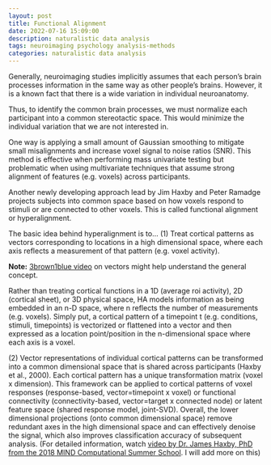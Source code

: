 ```yaml
---
layout: post
title: Functional Alignment
date: 2022-07-16 15:09:00
description: naturalistic data analysis
tags: neuroimaging psychology analysis-methods
categories: naturalistic data analysis
---
```



Generally, neuroimaging studies implicitly assumes that each person’s brain processes information in the same way as other people’s brains. However, it is a known fact that there is a wide variation in individual neuroanatomy. 

Thus, to identify the common brain processes, we must normalize each participant into a common stereotactic space. This would minimize the individual variation that we are not interested in.

One way is applying a small amount of Gaussian smoothing to mitigate small misalignments and increase voxel signal to noise ratios (SNR). This method is effective when performing mass univariate testing but problematic when using multivariate techniques that assume strong alignment of features (e.g. voxels) across participants.

Another newly developing approach lead by Jim Haxby and Peter Ramadge projects subjects into common space based on how voxels respond to stimuli or are connected to other voxels. This is called functional alignment or hyperalignment.

The basic idea behind hyperalignment is to...
(1) Treat cortical patterns as vectors corresponding to locations in a high dimensional space, where each axis reflects a measurement of that pattern (e.g. voxel activity). 

**Note:** <a href="https://youtu.be/fNk_zzaMoSs">3brown1blue video</a> on vectors might help understand the general concept.

Rather than treating cortical functions in a 1D (average roi activity), 2D (cortical sheet), or 3D physical space, HA models information as being embedded in an n-D space, where n reflects the number of measurements (e.g. voxels). Simply put, a cortical pattern of a timepoint t (e.g. conditions, stimuli, timepoints) is vectorized or flattened into a vector and then expressed as a location point/position in the n-dimensional space where each axis is a voxel. 

(2) Vector representations of individual cortical patterns can be transformed into a common dimensional space that is shared across participants (Haxby et al., 2000). Each cortical pattern has a unique transformation matrix (voxel x dimension). 
This framework can be applied to cortical patterns of voxel responses (response-based, vector=timepoint x voxel) or functional connectivity (connectivity-based, vector=target x connected node) or latent feature space (shared response model, joint-SVD).
Overall, the lower dimensional projections (onto common dimensional space) remove redundant axes in the high dimensional space and can effectively denoise the signal, which also improves classification accuracy of subsequent analysis. 
(For detailed information, watch <a href="https://youtu.be/QX7sNaLyxdo">video by Dr. James Haxby, PhD from the 2018 MIND Computational Summer School</a>. I will add more on this) 
